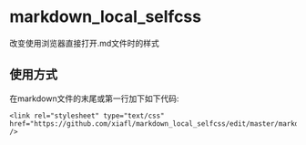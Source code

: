 # markdown_local_selfcss
改变使用浏览器直接打开.md文件时的样式

## 使用方式
在markdown文件的末尾或第一行加下如下代码:
```
<link rel="stylesheet" type="text/css" href="https://github.com/xiafl/markdown_local_selfcss/edit/master/markdown_self.css" />
```

